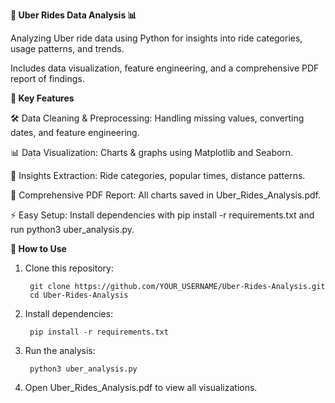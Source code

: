 **🚖 Uber Rides Data Analysis 📊**

Analyzing Uber ride data using Python for insights into ride categories, usage patterns, and trends. 

Includes data visualization, feature engineering, and a comprehensive PDF report of findings.


**📌 Key Features**

🛠 Data Cleaning & Preprocessing: Handling missing values, converting dates, and feature engineering.

📊 Data Visualization: Charts & graphs using Matplotlib and Seaborn.

🔎 Insights Extraction: Ride categories, popular times, distance patterns.

📄 Comprehensive PDF Report: All charts saved in Uber_Rides_Analysis.pdf.

⚡ Easy Setup: Install dependencies with pip install -r requirements.txt and run python3 uber_analysis.py.

**🚀 How to Use**
1. Clone this repository:

        git clone https://github.com/YOUR_USERNAME/Uber-Rides-Analysis.git
        cd Uber-Rides-Analysis

2. Install dependencies:

        pip install -r requirements.txt

3. Run the analysis:

        python3 uber_analysis.py

4. Open Uber_Rides_Analysis.pdf to view all visualizations.
